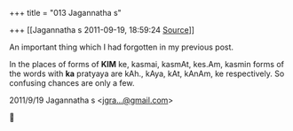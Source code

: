 +++
title = "013 Jagannatha s"

+++
[[Jagannatha s	2011-09-19, 18:59:24 [Source](https://groups.google.com/g/bvparishat/c/vh3InE-1vxw)]]



An important thing which I had forgotten in my previous post.  

In the places of forms of **KIM**  ke, kasmai, kasmAt, kes.Am, kasmin
forms of the words with **ka** pratyaya are kAh., kAya, kAt, kAnAm, ke respectively. So confusing chances are only a few.  
  

2011/9/19 Jagannatha s \<[jgra...@gmail.com]()\>



